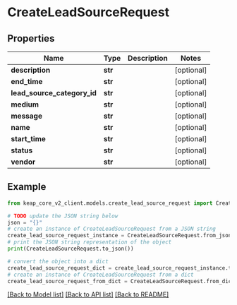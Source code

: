 # CreateLeadSourceRequest


## Properties

Name | Type | Description | Notes
------------ | ------------- | ------------- | -------------
**description** | **str** |  | [optional] 
**end_time** | **str** |  | [optional] 
**lead_source_category_id** | **str** |  | [optional] 
**medium** | **str** |  | [optional] 
**message** | **str** |  | [optional] 
**name** | **str** |  | [optional] 
**start_time** | **str** |  | [optional] 
**status** | **str** |  | [optional] 
**vendor** | **str** |  | [optional] 

## Example

```python
from keap_core_v2_client.models.create_lead_source_request import CreateLeadSourceRequest

# TODO update the JSON string below
json = "{}"
# create an instance of CreateLeadSourceRequest from a JSON string
create_lead_source_request_instance = CreateLeadSourceRequest.from_json(json)
# print the JSON string representation of the object
print(CreateLeadSourceRequest.to_json())

# convert the object into a dict
create_lead_source_request_dict = create_lead_source_request_instance.to_dict()
# create an instance of CreateLeadSourceRequest from a dict
create_lead_source_request_from_dict = CreateLeadSourceRequest.from_dict(create_lead_source_request_dict)
```
[[Back to Model list]](../README.md#documentation-for-models) [[Back to API list]](../README.md#documentation-for-api-endpoints) [[Back to README]](../README.md)


